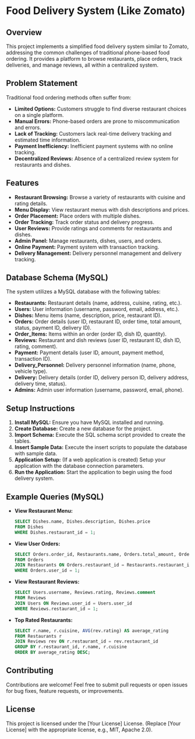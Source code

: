 # Food Delivery System (Like Zomato)

## Overview

This project implements a simplified food delivery system similar to Zomato, addressing the common challenges of traditional phone-based food ordering. It provides a platform to browse restaurants, place orders, track deliveries, and manage reviews, all within a centralized system.

## Problem Statement

Traditional food ordering methods often suffer from:

* **Limited Options:** Customers struggle to find diverse restaurant choices on a single platform.
* **Manual Errors:** Phone-based orders are prone to miscommunication and errors.
* **Lack of Tracking:** Customers lack real-time delivery tracking and estimated time information.
* **Payment Inefficiency:** Inefficient payment systems with no online tracking.
* **Decentralized Reviews:** Absence of a centralized review system for restaurants and dishes.

## Features

* **Restaurant Browsing:** Browse a variety of restaurants with cuisine and rating details.
* **Menu Display:** View restaurant menus with dish descriptions and prices.
* **Order Placement:** Place orders with multiple dishes.
* **Order Tracking:** Track order status and delivery progress.
* **User Reviews:** Provide ratings and comments for restaurants and dishes.
* **Admin Panel:** Manage restaurants, dishes, users, and orders.
* **Online Payment:** Payment system with transaction tracking.
* **Delivery Management:** Delivery personnel management and delivery tracking.

## Database Schema (MySQL)

The system utilizes a MySQL database with the following tables:

* **Restaurants:** Restaurant details (name, address, cuisine, rating, etc.).
* **Users:** User information (username, password, email, address, etc.).
* **Dishes:** Menu items (name, description, price, restaurant ID).
* **Orders:** Order details (user ID, restaurant ID, order time, total amount, status, payment ID, delivery ID).
* **Order\_Items:** Items within an order (order ID, dish ID, quantity).
* **Reviews:** Restaurant and dish reviews (user ID, restaurant ID, dish ID, rating, comment).
* **Payment:** Payment details (user ID, amount, payment method, transaction ID).
* **Delivery\_Personnel:** Delivery personnel information (name, phone, vehicle type).
* **Delivery:** Delivery details (order ID, delivery person ID, delivery address, delivery time, status).
* **Admins:** Admin user information (username, password, email, phone).

## Setup Instructions

1.  **Install MySQL:** Ensure you have MySQL installed and running.
2.  **Create Database:** Create a new database for the project.
3.  **Import Schema:** Execute the SQL schema script provided to create the tables.
4.  **Insert Sample Data:** Execute the insert scripts to populate the database with sample data.
5.  **Application Setup:** (If a web application is created) Setup your application with the database connection parameters.
6.  **Run the Application:** Start the application to begin using the food delivery system.

## Example Queries (MySQL)

* **View Restaurant Menu:**
    ```sql
    SELECT Dishes.name, Dishes.description, Dishes.price
    FROM Dishes
    WHERE Dishes.restaurant_id = 1;
    ```
* **View User Orders:**
    ```sql
    SELECT Orders.order_id, Restaurants.name, Orders.total_amount, Orders.status
    FROM Orders
    JOIN Restaurants ON Orders.restaurant_id = Restaurants.restaurant_id
    WHERE Orders.user_id = 1;
    ```
* **View Restaurant Reviews:**
    ```sql
    SELECT Users.username, Reviews.rating, Reviews.comment
    FROM Reviews
    JOIN Users ON Reviews.user_id = Users.user_id
    WHERE Reviews.restaurant_id = 1;
    ```
* **Top Rated Restaurants:**
    ```sql
    SELECT r.name, r.cuisine, AVG(rev.rating) AS average_rating
    FROM Restaurants r
    JOIN Reviews rev ON r.restaurant_id = rev.restaurant_id
    GROUP BY r.restaurant_id, r.name, r.cuisine
    ORDER BY average_rating DESC;
    ```

## Contributing

Contributions are welcome! Feel free to submit pull requests or open issues for bug fixes, feature requests, or improvements.

## License

This project is licensed under the [Your License] License. (Replace [Your License] with the appropriate license, e.g., MIT, Apache 2.0).

